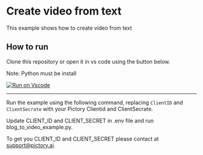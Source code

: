 # Create video from text

This example shows how to create video from text

## How to run

Clone this repository or open it in vs code using the button below.

Note: Python must be install

[![Run on Vscode](https://user-images.githubusercontent.com/44575638/199058604-b6e5e08a-cdfd-451a-8ce9-ab7355b22786.svg)](https://github1s.com/pictoryai/api-examples-python/tree/main)

---

Run the example using the following command, replacing `ClientID` and `ClientSecrate` with your Pictory Clientid and ClientSecrate.

Update CLIENT_ID and CLIENT_SECRET in .env file and run blog_to_video_example.py.

To get you CLIENT_ID and CLIENT_SECRET please contact at support@pictory.ai.

